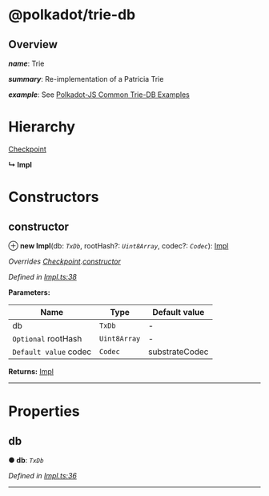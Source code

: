

@polkadot/trie-db
=================

Overview
--------

*__name__*: Trie

*__summary__*: Re-implementation of a Patricia Trie

*__example__*: See [Polkadot-JS Common Trie-DB Examples](https://polkadot.js.org/api/common/examples/trie-db/)

# Hierarchy

 [Checkpoint](_checkpoint_.checkpoint.md)

**↳ Impl**

# Constructors

<a id="constructor"></a>

##  constructor

⊕ **new Impl**(db: *`TxDb`*, rootHash?: *`Uint8Array`*, codec?: *`Codec`*): [Impl](_impl_.impl.md)

*Overrides [Checkpoint](_checkpoint_.checkpoint.md).[constructor](_checkpoint_.checkpoint.md#constructor)*

*Defined in [Impl.ts:38](https://github.com/polkadot-js/common/blob/8d86900/packages/trie-db/src/Impl.ts#L38)*

**Parameters:**

| Name | Type | Default value |
| ------ | ------ | ------ |
| db | `TxDb` | - |
| `Optional` rootHash | `Uint8Array` | - |
| `Default value` codec | `Codec` |  substrateCodec |

**Returns:** [Impl](_impl_.impl.md)

___

# Properties

<a id="db"></a>

##  db

**● db**: *`TxDb`*

*Defined in [Impl.ts:36](https://github.com/polkadot-js/common/blob/8d86900/packages/trie-db/src/Impl.ts#L36)*

___


